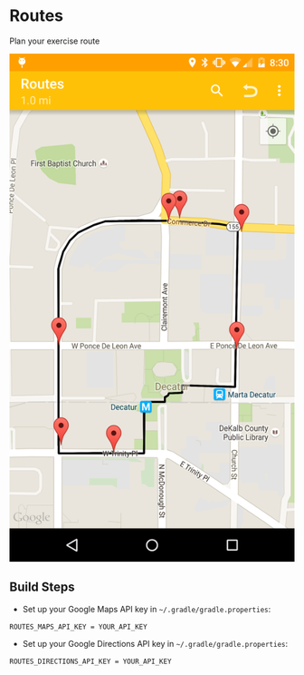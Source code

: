# Routes
Plan your exercise route

![Screenshot 1](https://raw.githubusercontent.com/cstew/Routes/master/art/screenshot_1.png)

## Build Steps
- Set up your Google Maps API key in `~/.gradle/gradle.properties`:
```
ROUTES_MAPS_API_KEY = YOUR_API_KEY
```

- Set up your Google Directions API key in `~/.gradle/gradle.properties`:
```
ROUTES_DIRECTIONS_API_KEY = YOUR_API_KEY
```
